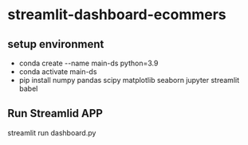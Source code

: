 # streamlit-dashboard-ecommers

## setup environment
- conda create --name main-ds python=3.9
- conda activate main-ds
- pip install numpy pandas scipy matplotlib seaborn jupyter streamlit babel

## Run Streamlid APP
streamlit run dashboard.py
